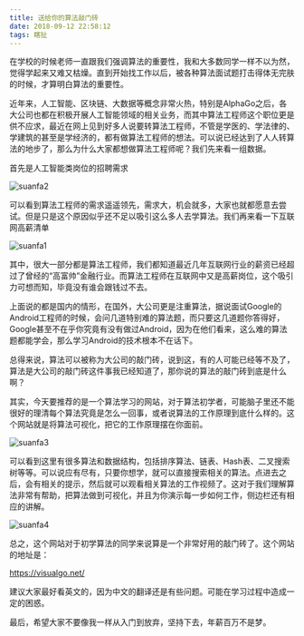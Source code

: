 ```yaml
---
title: 送给你的算法敲门砖
date: 2018-09-12 22:58:12
tags: 瞎扯
---
```


在学校的时候老师一直跟我们强调算法的重要性，我和大多数同学一样不以为然，觉得学起来又难又枯燥。直到开始找工作以后，被各种算法面试题打击得体无完肤的时候，才算明白算法的重要性。<!-- more -->



近年来，人工智能、区块链、大数据等概念非常火热，特别是AlphaGo之后，各大公司也都在积极开展人工智能领域的相关业务，而其中算法工程师这个职位更是供不应求，最近在网上见到好多人说要转算法工程师，不管是学医的、学法律的、学建筑的甚至是学经济的，都有做算法工程师的想法。可以说已经达到了人人转算法的地步了，那么为什么大家都想做算法工程师呢？我们先来看一组数据。

首先是人工智能类岗位的招聘需求

![suanfa2](https://res.cloudinary.com/dxydgihag/image/upload/v1536766458/Blog/%E7%AE%97%E6%B3%95/suanfa2.jpg)

可以看到算法工程师的需求遥遥领先，需求大，机会就多，大家也就都愿意去尝试。但是只是这个原因似乎还不足以吸引这么多人去学算法。我们再来看一下互联网高薪清单

![suanfa1](https://res.cloudinary.com/dxydgihag/image/upload/v1536766414/Blog/%E7%AE%97%E6%B3%95/suanfa1.png)

其中，很大一部分都是算法工程师，我们都知道最近几年互联网行业的薪资已经超过了曾经的“高富帅”金融行业。而算法工程师在互联网中又是高薪岗位，这个吸引力可想而知，毕竟没有谁会跟钱过不去。



上面说的都是国内的情形，在国外，大公司更是注重算法，据说面试Google的Android工程师的时候，会问几道特别难的算法题，而只要这几道题你答得好，Google甚至不在乎你究竟有没有做过Android，因为在他们看来，这么难的算法题都能学会，那么学习Android的技术根本不在话下。



总得来说，算法可以被称为大公司的敲门砖，说到这，有的人可能已经等不及了，算法是大公司的敲门砖这件事我已经知道了，那你说的算法的敲门砖到底是什么啊？

其实，今天要推荐的是一个算法学习的网站，对于算法初学者，可能脑子里还不能很好的理清每个算法究竟是怎么一回事，或者说算法的工作原理到底什么样的。这个网站就是将算法可视化，把它的工作原理摆在你面前。

![suanfa3](https://res.cloudinary.com/dxydgihag/image/upload/v1536767683/Blog/%E7%AE%97%E6%B3%95/suanfa3.png)

可以看到这里有很多算法和数据结构，包括排序算法、链表、Hash表、二叉搜索树等等。可以说应有尽有，只要你想学，就可以直接搜索相关的算法。点进去之后，会有相关的提示，然后就可以观看相关算法的工作视频了。这对于我们理解算法非常有帮助，把算法做到可视化，并且为你演示每一步如何工作，侧边栏还有相应的讲解。

![suanfa4](https://res.cloudinary.com/dxydgihag/image/upload/v1536767926/Blog/%E7%AE%97%E6%B3%95/suanfa4.png)

总之，这个网站对于初学算法的同学来说算是一个非常好用的敲门砖了。这个网站的地址是：

https://visualgo.net/

建议大家最好看英文的，因为中文的翻译还是有些问题。可能在学习过程中造成一定的困惑。



最后，希望大家不要像我一样从入门到放弃，坚持下去，年薪百万不是梦。